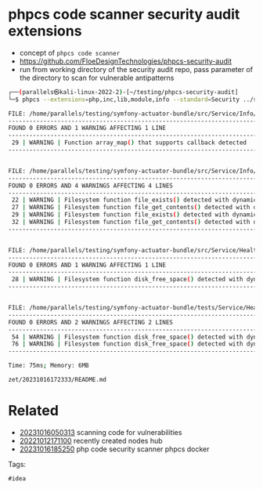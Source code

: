 # phpcs code scanner security audit extensions

- concept of `phpcs code scanner`
- https://github.com/FloeDesignTechnologies/phpcs-security-audit
- run from working directory of the security audit repo, pass parameter of the directory to scan for vulnerable antipatterns
```bash
┌──(parallels㉿kali-linux-2022-2)-[~/testing/phpcs-security-audit]
└─$ phpcs --extensions=php,inc,lib,module,info --standard=Security ../symfony-actuator-bundle

FILE: /home/parallels/testing/symfony-actuator-bundle/src/Service/Info/Collector/Symfony.php
--------------------------------------------------------------------------------------------
FOUND 0 ERRORS AND 1 WARNING AFFECTING 1 LINE
--------------------------------------------------------------------------------------------
 29 | WARNING | Function array_map() that supports callback detected
--------------------------------------------------------------------------------------------


FILE: /home/parallels/testing/symfony-actuator-bundle/src/Service/Info/Collector/Git.php
----------------------------------------------------------------------------------------
FOUND 0 ERRORS AND 4 WARNINGS AFFECTING 4 LINES
----------------------------------------------------------------------------------------
 22 | WARNING | Filesystem function file_exists() detected with dynamic parameter
 27 | WARNING | Filesystem function file_get_contents() detected with dynamic parameter
 29 | WARNING | Filesystem function file_exists() detected with dynamic parameter
 32 | WARNING | Filesystem function file_get_contents() detected with dynamic parameter
----------------------------------------------------------------------------------------


FILE: /home/parallels/testing/symfony-actuator-bundle/src/Service/Health/Indicator/DiskSpaceHealthIndicator.php
---------------------------------------------------------------------------------------------------------------
FOUND 0 ERRORS AND 1 WARNING AFFECTING 1 LINE
---------------------------------------------------------------------------------------------------------------
 28 | WARNING | Filesystem function disk_free_space() detected with dynamic parameter
---------------------------------------------------------------------------------------------------------------


FILE: /home/parallels/testing/symfony-actuator-bundle/tests/Service/Health/Indicator/DiskSpaceHealthIndicatorTest.php
---------------------------------------------------------------------------------------------------------------------
FOUND 0 ERRORS AND 2 WARNINGS AFFECTING 2 LINES
---------------------------------------------------------------------------------------------------------------------
 54 | WARNING | Filesystem function disk_free_space() detected with dynamic parameter
 76 | WARNING | Filesystem function disk_free_space() detected with dynamic parameter
---------------------------------------------------------------------------------------------------------------------

Time: 75ms; Memory: 6MB
```

` zet/20231016172333/README.md `

# Related

- [20231016050313](/zet/20231016050313/README.md) scanning code for vulnerabilities
- [20221012171100](/zet/20221012171100/README.md) recently created nodes hub
- [20231016185250](/zet/20231016185250/README.md) php code security scanner phpcs docker

Tags:

    #idea
